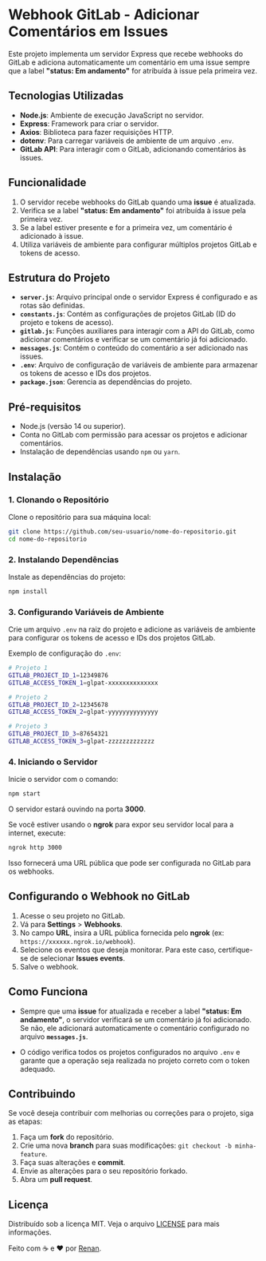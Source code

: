 
# Webhook GitLab - Adicionar Comentários em Issues

Este projeto implementa um servidor Express que recebe webhooks do GitLab e adiciona automaticamente um comentário em uma issue sempre que a label **"status: Em andamento"** for atribuída à issue pela primeira vez.

## Tecnologias Utilizadas

- **Node.js**: Ambiente de execução JavaScript no servidor.
- **Express**: Framework para criar o servidor.
- **Axios**: Biblioteca para fazer requisições HTTP.
- **dotenv**: Para carregar variáveis de ambiente de um arquivo `.env`.
- **GitLab API**: Para interagir com o GitLab, adicionando comentários às issues.

## Funcionalidade

1. O servidor recebe webhooks do GitLab quando uma **issue** é atualizada.
2. Verifica se a label **"status: Em andamento"** foi atribuída à issue pela primeira vez.
3. Se a label estiver presente e for a primeira vez, um comentário é adicionado à issue.
4. Utiliza variáveis de ambiente para configurar múltiplos projetos GitLab e tokens de acesso.

## Estrutura do Projeto

- **`server.js`**: Arquivo principal onde o servidor Express é configurado e as rotas são definidas.
- **`constants.js`**: Contém as configurações de projetos GitLab (ID do projeto e tokens de acesso).
- **`gitlab.js`**: Funções auxiliares para interagir com a API do GitLab, como adicionar comentários e verificar se um comentário já foi adicionado.
- **`messages.js`**: Contém o conteúdo do comentário a ser adicionado nas issues.
- **`.env`**: Arquivo de configuração de variáveis de ambiente para armazenar os tokens de acesso e IDs dos projetos.
- **`package.json`**: Gerencia as dependências do projeto.

## Pré-requisitos

- Node.js (versão 14 ou superior).
- Conta no GitLab com permissão para acessar os projetos e adicionar comentários.
- Instalação de dependências usando `npm` ou `yarn`.

## Instalação

### 1. Clonando o Repositório

Clone o repositório para sua máquina local:

```bash
git clone https://github.com/seu-usuario/nome-do-repositorio.git
cd nome-do-repositorio
```

### 2. Instalando Dependências

Instale as dependências do projeto:

```bash
npm install
```

### 3. Configurando Variáveis de Ambiente

Crie um arquivo `.env` na raiz do projeto e adicione as variáveis de ambiente para configurar os tokens de acesso e IDs dos projetos GitLab.

Exemplo de configuração do `.env`:

```bash
# Projeto 1
GITLAB_PROJECT_ID_1=12349876
GITLAB_ACCESS_TOKEN_1=glpat-xxxxxxxxxxxxxx

# Projeto 2
GITLAB_PROJECT_ID_2=12345678
GITLAB_ACCESS_TOKEN_2=glpat-yyyyyyyyyyyyyy

# Projeto 3
GITLAB_PROJECT_ID_3=87654321
GITLAB_ACCESS_TOKEN_3=glpat-zzzzzzzzzzzzz
```

### 4. Iniciando o Servidor

Inicie o servidor com o comando:

```bash
npm start
```

O servidor estará ouvindo na porta **3000**.

Se você estiver usando o **ngrok** para expor seu servidor local para a internet, execute:

```bash
ngrok http 3000
```

Isso fornecerá uma URL pública que pode ser configurada no GitLab para os webhooks.

## Configurando o Webhook no GitLab

1. Acesse o seu projeto no GitLab.
2. Vá para **Settings** > **Webhooks**.
3. No campo **URL**, insira a URL pública fornecida pelo **ngrok** (ex: `https://xxxxxx.ngrok.io/webhook`).
4. Selecione os eventos que deseja monitorar. Para este caso, certifique-se de selecionar **Issues events**.
5. Salve o webhook.

## Como Funciona

- Sempre que uma **issue** for atualizada e receber a label **"status: Em andamento"**, o servidor verificará se um comentário já foi adicionado. Se não, ele adicionará automaticamente o comentário configurado no arquivo **`messages.js`**.
  
- O código verifica todos os projetos configurados no arquivo `.env` e garante que a operação seja realizada no projeto correto com o token adequado.

## Contribuindo

Se você deseja contribuir com melhorias ou correções para o projeto, siga as etapas:

1. Faça um **fork** do repositório.
2. Crie uma nova **branch** para suas modificações: `git checkout -b minha-feature`.
3. Faça suas alterações e **commit**.
4. Envie as alterações para o seu repositório forkado.
5. Abra um **pull request**.

## Licença

Distribuído sob a licença MIT. Veja o arquivo [LICENSE](LICENSE) para mais informações.

Feito com ☕ e ❤️ por [Renan](https://github.com/RenanCardoso).